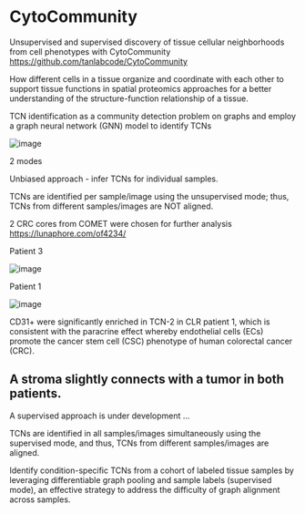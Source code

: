 # CytoCommunity
Unsupervised and supervised discovery of tissue cellular neighborhoods from cell phenotypes with CytoCommunity
https://github.com/tanlabcode/CytoCommunity 

How different cells in a tissue organize and coordinate with each other to support tissue functions in spatial proteomics approaches for a better understanding of the structure-function relationship of a tissue.

TCN identification as a community detection problem on graphs and employ a graph neural network (GNN) model to identify TCNs

![image](https://github.com/Elena983/CytoCommunity/assets/68946912/4354e923-cc15-40de-a925-09b1d3a4bd9d)

2 modes

Unbiased approach - infer TCNs for individual samples. 

TCNs are identified per sample/image using the unsupervised mode; thus, TCNs from different samples/images are NOT aligned.

2 CRC cores from COMET were chosen for further analysis
https://lunaphore.com/of4234/

Patient 3

![image](https://github.com/Elena983/CytoCommunity/assets/68946912/ef8dd872-2ed7-440f-8983-cc400f123d23)

Patient 1

![image](https://github.com/Elena983/CytoCommunity/assets/68946912/891ef772-6737-49e0-ad73-3dac202da0b4)

CD31+ were significantly enriched in TCN-2 in CLR patient 1, which is consistent with the paracrine effect whereby endothelial cells (ECs) promote the cancer stem cell (CSC) phenotype of human colorectal cancer (CRC).

A stroma slightly connects with a tumor in both patients.
-------------------

A supervised approach is under development ...

TCNs are identified in all samples/images simultaneously using the supervised mode, and thus, TCNs from different samples/images are aligned.

Identify condition-specific TCNs from a cohort of labeled tissue samples by leveraging differentiable graph pooling and sample labels (supervised mode), an effective strategy to address the difficulty of graph alignment across samples.
